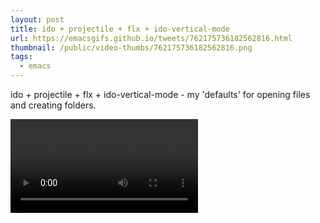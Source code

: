 ```yaml
---
layout: post
title: ido + projectile + flx + ido-vertical-mode
url: https://emacsgifs.github.io/tweets/762175736182562816.html
thumbnail: /public/video-thumbs/762175736182562816.png
tags:
  - emacs
---
```


ido + projectile + flx + ido-vertical-mode - my 'defaults' for opening files and creating folders.

<video controls autoplay loop>
  <source src="/public/videos/762175736182562816.mp4" type="video/mp4">
    Sorry your browser does not support the video tag, maybe time to upgrade?
</video>

